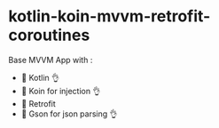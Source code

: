 
# kotlin-koin-mvvm-retrofit-coroutines
Base MVVM App with :
- 🔖 Kotlin 👌
- 🔖 Koin for injection 👌
- 🔖 Retrofit
- 🔖 Gson for json parsing 👌
